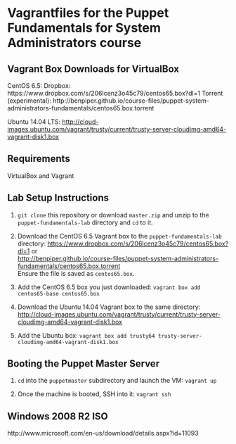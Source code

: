 <h1>Vagrantfiles for the Puppet Fundamentals for System Administrators course</h1>

<h2>Vagrant Box Downloads for VirtualBox</h2>
CentOS 6.5:
Dropbox: https://www.dropbox.com/s/206lcenz3o45c79/centos65.box?dl=1
Torrent (experimental): http://benpiper.github.io/course-files/puppet-system-administrators-fundamentals/centos65.box.torrent

Ubuntu 14.04 LTS: http://cloud-images.ubuntu.com/vagrant/trusty/current/trusty-server-cloudimg-amd64-vagrant-disk1.box

<h2>Requirements</h2>
VirtualBox and Vagrant

<h2>Lab Setup Instructions</h2>

1. `git clone` this repository or download `master.zip` and unzip to the `puppet-fundamentals-lab` directory and `cd` to it.

2. Download the CentOS 6.5 Vagrant box to the `puppet-fundamentals-lab` directory: 
https://www.dropbox.com/s/206lcenz3o45c79/centos65.box?dl=1 or<br> 
http://benpiper.github.io/course-files/puppet-system-administrators-fundamentals/centos65.box.torrent<br>
Ensure the file is saved as `centos65.box`.

3. Add the CentOS 6.5 box you just downloaded:
`vagrant box add centos65-base centos65.box`

4. Download the Ubuntu 14.04 Vagrant box to the same directory:
http://cloud-images.ubuntu.com/vagrant/trusty/current/trusty-server-cloudimg-amd64-vagrant-disk1.box

5. Add the Ubuntu box:
`vagrant box add trusty64 trusty-server-cloudimg-amd64-vagrant-disk1.box`

<h2>Booting the Puppet Master Server</h2>

1. `cd` into the `puppetmaster` subdirectory and launch the VM:
`vagrant up`

2. Once the machine is booted, SSH into it:
`vagrant ssh`

<h2>Windows 2008 R2 ISO</h2>
http://www.microsoft.com/en-us/download/details.aspx?id=11093

